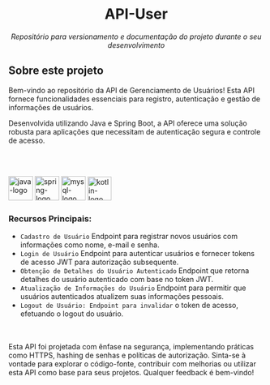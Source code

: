<h1 align="center">API-User</h1>
<p align="center"><i>Repositório para versionamento e documentação do projeto durante o seu desenvolvimento</i></p>

##  Sobre este projeto

<p> Bem-vindo ao repositório da API de Gerenciamento de Usuários! Esta API fornece funcionalidades essenciais para registro, autenticação e gestão de informações de usuários. </p>
<p>Desenvolvida utilizando Java e Spring Boot, a API oferece uma solução robusta para aplicações que necessitam de autenticação segura e controle de acesso.</p>
<br></br>

<p display="inline-block">
  <img width="48" src="https://cdn.jsdelivr.net/gh/devicons/devicon/icons/java/java-original-wordmark.svg" alt="java-logo"/>
  <img width="48" src="https://cdn.jsdelivr.net/gh/devicons/devicon/icons/spring/spring-original-wordmark.svg" alt="spring-logo"/>
  <img width="48" src="https://cdn.jsdelivr.net/gh/devicons/devicon/icons/mysql/mysql-original.svg" alt="mysql-logo"/>
  <img width="47" src="https://cdn.jsdelivr.net/gh/devicons/devicon/icons/kotlin/kotlin-original.svg" alt="kotlin-logo"/>
</p>

                                                                                                  
### Recursos Principais:

- `Cadastro de Usuário` Endpoint para registrar novos usuários com informações como nome, e-mail e senha.
- `Login de Usuário` Endpoint para autenticar usuários e fornecer tokens de acesso JWT para autorização subsequente.
- `Obtenção de Detalhes do Usuário Autenticado` Endpoint que retorna detalhes do usuário autenticado com base no token JWT.
- `Atualização de Informações do Usuário` Endpoint para permitir que usuários autenticados atualizem suas informações pessoais.
- `Logout de Usuário: Endpoint para invalidar` o token de acesso, efetuando o logout do usuário.

<br></br>
Esta API foi projetada com ênfase na segurança, implementando práticas como HTTPS, hashing de senhas e políticas de autorização. Sinta-se à vontade para explorar o código-fonte, contribuir com melhorias ou utilizar esta API como base para seus projetos. Qualquer feedback é bem-vindo!</p>
